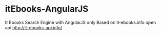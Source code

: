 # itEbooks-AngularJS
It Ebooks Search Engine with AngularJS only Based on it-ebooks.info open api
http://it-ebooks-api.info/
